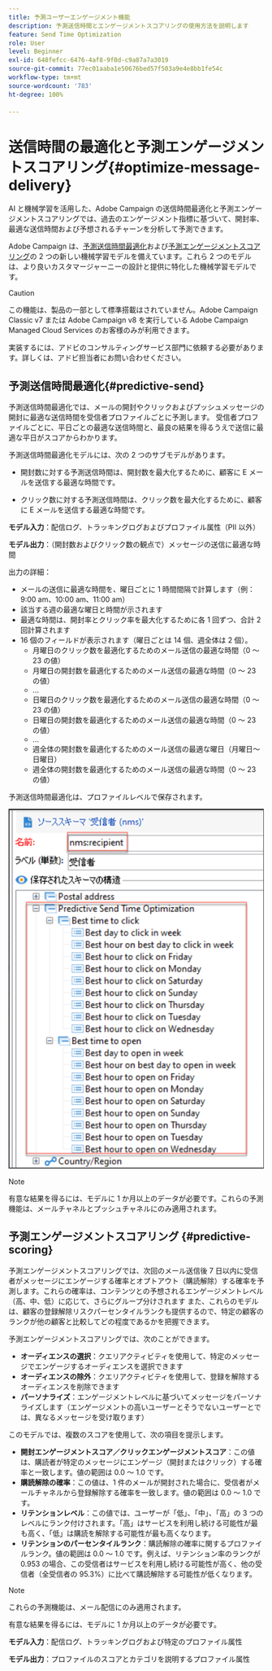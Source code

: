 ```yaml
---
title: 予測ユーザーエンゲージメント機能
description: 予測送信時間とエンゲージメントスコアリングの使用方法を説明します
feature: Send Time Optimization
role: User
level: Beginner
exl-id: 648fefcc-6476-4af8-9f0d-c9a87a7a3019
source-git-commit: 77ec01aaba1e50676bed57f503a9e4e8bb1fe54c
workflow-type: tm+mt
source-wordcount: '783'
ht-degree: 100%

---
```


# 送信時間の最適化と予測エンゲージメントスコアリング{#optimize-message-delivery}

AI と機械学習を活用した、Adobe Campaign の送信時間最適化と予測エンゲージメントスコアリングでは、過去のエンゲージメント指標に基づいて、開封率、最適な送信時間および予想されるチャーンを分析して予測できます。

Adobe Campaign は、[予測送信時間最適化](#predictive-send)および[予測エンゲージメントスコアリング](#predictive-scoring)の 2 つの新しい機械学習モデルを備えています。これら 2 つのモデルは、より良いカスタマージャーニーの設計と提供に特化した機械学習モデルです。

>[!CAUTION]
>
>この機能は、製品の一部として標準搭載はされていません。Adobe Campaign Classic v7 または Adobe Campaign v8 を実行している Adobe Campaign Managed Cloud Services のお客様のみが利用できます。
>
>実装するには、アドビのコンサルティングサービス部門に依頼する必要があります。詳しくは、アドビ担当者にお問い合わせください。
>


## 予測送信時間最適化{#predictive-send}

予測送信時間最適化では、メールの開封やクリックおよびプッシュメッセージの開封に最適な送信時間を受信者プロファイルごとに予測します。 受信者プロファイルごとに、平日ごとの最適な送信時間と、最良の結果を得るうえで送信に最適な平日がスコアからわかります。

予測送信時間最適化モデルには、次の 2 つのサブモデルがあります。

* 開封数に対する予測送信時間は、開封数を最大化するために、顧客に E メールを送信する最適な時間です。

* クリック数に対する予測送信時間は、クリック数を最大化するために、顧客に E メールを送信する最適な時間です。


**モデル入力**：配信ログ、トラッキングログおよびプロファイル属性（PII 以外）

**モデル出力**：（開封数およびクリック数の観点で）メッセージの送信に最適な時間

出力の詳細：

* メールの送信に最適な時間を、曜日ごとに 1 時間間隔で計算します（例：9:00 am、10:00 am、11:00 am）
* 該当する週の最適な曜日と時間が示されます
* 最適な時間は、開封率とクリック率を最大化するために各 1 回ずつ、合計 2 回計算されます
* 16 個のフィールドが表示されます（曜日ごとは 14 個、週全体は 2 個）。
   * 月曜日のクリック数を最適化するためのメール送信の最適な時間（0 ～ 23 の値）
   * 月曜日の開封数を最適化するためのメール送信の最適な時間（0 ～ 23 の値）
   * ...
   * 日曜日のクリック数を最適化するためのメール送信の最適な時間（0 ～ 23 の値）
   * 日曜日の開封数を最適化するためのメール送信の最適な時間（0 ～ 23 の値）
   * ...
   * 週全体の開封数を最適化するためのメール送信の最適な曜日（月曜日～日曜日）
   * 週全体の開封数を最適化するためのメール送信の最適な時間（0 ～ 23 の値）


予測送信時間最適化は、プロファイルレベルで保存されます。

![](assets/sto-schema.png)


>[!NOTE]
>
>有意な結果を得るには、モデルに 1 か月以上のデータが必要です。これらの予測機能は、メールチャネルとプッシュチャネルにのみ適用されます。
>


## 予測エンゲージメントスコアリング {#predictive-scoring}

予測エンゲージメントスコアリングでは、次回のメール送信後 7 日以内に受信者がメッセージにエンゲージする確率とオプトアウト（購読解除）する確率を予測します。これらの確率は、コンテンツとの予想されるエンゲージメントレベル（高、中、低）に応じて、さらにグループ分けされます また、これらのモデルは、顧客の登録解除リスクパーセンタイルランクも提供するので、特定の顧客のランクが他の顧客と比較してどの程度であるかを把握できます。

予測エンゲージメントスコアリングでは、次のことができます。

* **オーディエンスの選択**：クエリアクティビティを使用して、特定のメッセージでエンゲージするオーディエンスを選択できます
* **オーディエンスの除外**：クエリアクティビティを使用して、登録を解除するオーディエンスを削除できます
* **パーソナライズ**：エンゲージメントレベルに基づいてメッセージをパーソナライズします（エンゲージメントの高いユーザーとそうでないユーザーとでは、異なるメッセージを受け取ります）

このモデルでは、複数のスコアを使用して、次の項目を提示します。

* **開封エンゲージメントスコア／クリックエンゲージメントスコア**：この値は、購読者が特定のメッセージにエンゲージ（開封またはクリック）する確率と一致します。値の範囲は 0.0 ～ 1.0 です。
* **購読解除の確率**：この値は、1 件のメールが開封された場合に、受信者がメールチャネルから登録解除する確率を一致します。値の範囲は 0.0 ～ 1.0 です。
* **リテンションレベル**：この値では、ユーザーが「低」、「中」、「高」の 3 つのレベルにランク付けされます。「高」はサービスを利用し続ける可能性が最も高く、「低」は購読を解除する可能性が最も高くなります。
* **リテンションのパーセンタイルランク**：購読解除の確率に関するプロファイルランク。値の範囲は 0.0 ～ 1.0 です。例えば、リテンション率のランクが 0.953 の場合、この受信者はサービスを利用し続ける可能性が高く、他の受信者（全受信者の 95.3%）に比べて購読解除する可能性が低くなります。

>[!NOTE]
>
>これらの予測機能は、メール配信にのみ適用されます。
>
>有意な結果を得るには、モデルに 1 か月以上のデータが必要です。

**モデル入力**：配信ログ、トラッキングログおよび特定のプロファイル属性

**モデル出力**：プロファイルのスコアとカテゴリを説明するプロファイル属性
